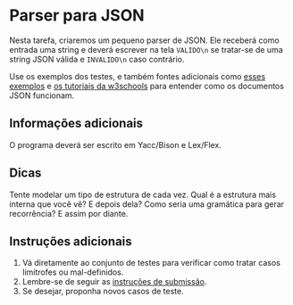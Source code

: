 # Parser para JSON

Nesta tarefa, criaremos um pequeno parser de JSON. Ele receberá como entrada uma
string e deverá escrever na tela `VALIDO\n` se tratar-se de uma string JSON
válida e `INVALIDO\n` caso contrário.

Use os exemplos dos testes, e também fontes adicionais como [esses
exemplos](https://www.json.org/example.html) e [os tutoriais da
w3schools](https://www.w3schools.com/js/js_json_intro.asp) para entender como os
documentos JSON funcionam.

## Informações adicionais
O programa deverá ser escrito em Yacc/Bison e Lex/Flex.

## Dicas
Tente modelar um tipo de estrutura de cada vez. Qual é a estrutura mais interna
que você vê? E depois dela? Como seria uma gramática para gerar recorrência? E
assim por diante.

## Instruções adicionais

1. Vá diretamente ao conjunto de testes para verificar como tratar casos
   limítrofes ou mal-definidos.
1. Lembre-se de seguir as [instruções de submissão](docs/instrucoes.md).
1. Se desejar, proponha novos casos de teste.
